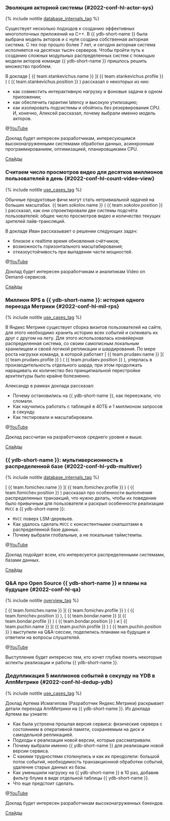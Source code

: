 ### Эволюция акторной системы {#2022-conf-hl-actor-sys}

{% include notitle [database_internals_tag](../../tags.md#database_internals) %}

Существует несколько подходов к созданию эффективных многопоточных приложений на С++. В {{ ydb-short-name }} была выбрана модель акторов и с нуля создана собственная акторная система. С тех пор прошло более 7 лет, и сегодня акторная система исполняется на десятках тысяч серверов. Чтобы пройти путь к созданию сложных модульных распределенных систем с помощью модели акторов команде {{ ydb-short-name }} пришлось решить множество проблем. 

В докладе [ {{ team.stankevichus.name }} ]( {{ team.stankevichus.profile }} ) ( {{ team.stankevichus.position }} ) рассказал о некоторых из них:
* как совместить интерактивную нагрузку и фоновые задачи в одном приложении;
* как обеспечить гарантии latency и высокую утилизацию;
* как изолировать подсистемы и обойтись без резервирования CPU.
И, конечно, Алексей рассказал, почему выбрали именно модель акторов.

@[YouTube](https://youtu.be/bvfb4Mn4dXc)

Доклад будет интересен разработчикам, интересующимся высоконагруженными системами обработки данных, асинхронным программированием, оптимизацией, планировщиками CPU.

[Слайды](https://presentations.ydb.tech/2022/ru/highload_foundation_actor_system/presentation.pdf)

### Считаем число просмотров видео для десятков миллионов пользователей в день {#2022-conf-hl-count-video-view}

{% include notitle [use_cases_tag](../../tags.md#use_cases) %}

Обычные продуктовые фичи могут стать нетривиальной задачей на больших масштабах.  {{ team.sokolov.name }}  ( {{ team.sokolov.position }} ) рассказал, как они спроектировали две системы подсчёта пользователей: общее число просмотров видео и количество текущих зрителей лайв-трансляций.

В докладе Иван рассказывает о решении следующих задач:
* близкое к realtime время обновления счётчиков;
* возможность горизонтального масштабирования;
* отказоустойчивость при выпадении части мощностей.

@[YouTube](https://youtu.be/AFJMOOpMjQM)

Доклад будет интересен разработчикам и аналитикам Video on Demand-сервисов.

[Слайды](https://presentations.ydb.tech/2022/ru/highload_foundation_dzen/presentation.pdf)

### Миллион RPS в {{ ydb-short-name }}: история одного переезда Метрики {#2022-conf-hl-mil-rps}

{% include notitle [use_cases_tag](../../tags.md#use_cases) %}

В Яндекс Метрике существует сборка визитов пользователей на сайте, для этого необходимо хранить историю всех событий и склеивать их друг с другом на лету. Для этого использовалась конвейерная распределенная система, со своим самописным локальным хранилищем и своей логикой репликации и шардирования. По мере роста нагрузки команда, в которой работает [ {{ team.prudaev.name }} ]( {{ team.prudaev.profile }} ) (  {{ team.prudaev.position }} ), уперлась в производительность отдельного шарда, при этом продолжать наращивать их количество без принципиальной перестройки архитектуры было крайне болезненно.

Александр в рамках доклада рассказал:
* Почему остановились на {{ ydb-short-name }}, как переезжали, что сломали.
* Как научились работать с таблицей в 40ТБ и 1 миллионом запросов в секунду.
* Как тестировали и масштабировали.

@[YouTube](https://youtu.be/9zagbmkdFDk)

Доклад рассчитан на разработчиков среднего уровня и выше.

[Слайды](https://presentations.ydb.tech/2022/ru/highload_foundation_million_rps_metrika/presentation.pdf)

### {{ ydb-short-name }}: мультиверсионность в распределенной базе {#2022-conf-hl-ydb-multiver}

{% include notitle [database_internals_tag](../../tags.md#database_internals) %}

[ {{ team.fomichev.name }} ]( {{ team.fomichev.profile }} ) ( {{ team.fomichev.position }} ) рассказал про особенности выполнения распределенных транзакций, что нужно делать, чтобы их поведение было привычным для пользователя и раскрыл особенности реализации `MVCC` в {{ ydb-short-name }}:
* `MVCC` поверх LSM-деревьев.
* Как удалось сделать `MVCC` с консистентными снапшотами в распределенной базе данных.
* Почему выбрали глобальные, а не локальные таймстемпы.

@[YouTube](https://youtu.be/k2ccFXWdBN4)

Доклад подойдет всем, кто интересуется распределенными системами, базами данных.

[Слайды](https://presentations.ydb.tech/2022/ru/highload_foundation_mvcc/presentation.pdf)

### Q&A про Open Source {{ ydb-short-name }} и планы на будущее {#2022-conf-hl-qa}

{% include notitle [overview_tag](../../tags.md#overview) %}

[ {{ team.fomichev.name }} ]( {{ team.fomichev.profile }} ) ( {{ team.fomichev.position }} ), [ {{ team.bondar.name }} ]( {{ team.bondar.profile }} ) ( {{ team.bondar.position }} ) и [ {{ team.puchin.name }} ]( {{ team.puchin.profile }} ) ( {{ team.puchin.position }} ) выступили на Q&A-сессии, поделились планами на будущие и ответили на вопросы слушателей.

@[YouTube](https://youtu.be/qRE2ROtd74g)

Выступление будет интересно тем, кто хочет глубже понять некоторые аспекты реализации и работы {{ ydb-short-name }}.

### Дедупликация 5 миллионов событий в секунду на YDB в АппМетрике {#2022-conf-hl-dedup-ydb}

{% include notitle [use_cases_tag](../../tags.md#use_cases) %}

Доклад Артема Исмагилова (Разработчик Яндекс.Метрики) раскрывает детали перехода АппМетрики на {{ ydb-short-name }}. Из доклада Артема вы узнаете:
* Как была устроена прошлая версия сервиса: физические сервера с состоянием в оперативной памяти, сохраняемым на диск и самодельной репликацией.
* Подходы к реализации новой версии, которые рассматривали.
* Почему выбрали именно {{ ydb-short-name }} для реализации новой версии сервиса.
* С какими трудностями столкнулись и как их преодолели: большой поток событий, необходимость транзакционной обработки событий, удаление старых данных из базы.
* Как уменьшили нагрузку на {{ ydb-short-name }} в 10 раз, добавив фильтр блума в виде отдельной таблицы {{ ydb-short-name }}.
* Что еще предстоит сделать.

@[YouTube](https://youtu.be/W9s-pVnUpp8?si=Sge12jGh7SqKSunB)

Доклад будет интересен разработчикам высоконагруженных бэкендов.

[Слайды](https://presentations.ydb.tech/2022/ru/highload_foundation_deduplicate_5m_events_per_second/presentation.pdf)